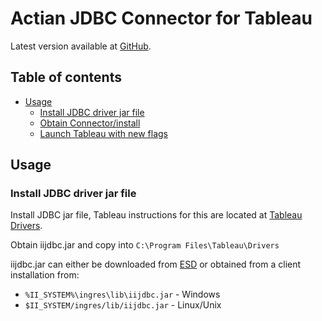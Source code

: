 Actian JDBC Connector for Tableau
=================================

Latest version available at [GitHub](https://github.com/clach04/actian_tableau_connector).

Table of contents
-----------------

  * [Usage](#usage)
    + [Install JDBC driver jar file](#install-jdbc-driver-jar-file)
    + [Obtain Connector/install](#obtain-connector-install)
    + [Launch Tableau with new flags](#launch-tableau-with-new-flags)


Usage
-----

### Install JDBC driver jar file

Install JDBC jar file, Tableau instructions for this are located at [Tableau Drivers](https://onlinehelp.tableau.com/current/pro/desktop/en-us/examples_otherdatabases_jdbc.htm).

Obtain iijdbc.jar and copy into `C:\Program Files\Tableau\Drivers`

iijdbc.jar can either be downloaded from [ESD](https://esd.actian.com/product/Avalanche/JDBC/java/Actian_Avalanche_JDBC_Drivers)
or obtained from a client installation from:

  * `%II_SYSTEM%\ingres\lib\iijdbc.jar` - Windows
  * `$II_SYSTEM/ingres/lib/iijdbc.jar` - Linux/Unix
